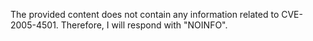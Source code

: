The provided content does not contain any information related to CVE-2005-4501. Therefore, I will respond with "NOINFO".